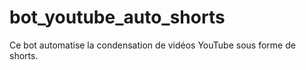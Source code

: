 # bot_youtube_auto_shorts
Ce bot automatise la condensation de vidéos YouTube sous forme de shorts.
